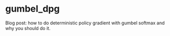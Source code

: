 # gumbel_dpg
Blog post: how to do deterministic policy gradient with gumbel softmax and why you should do it.
